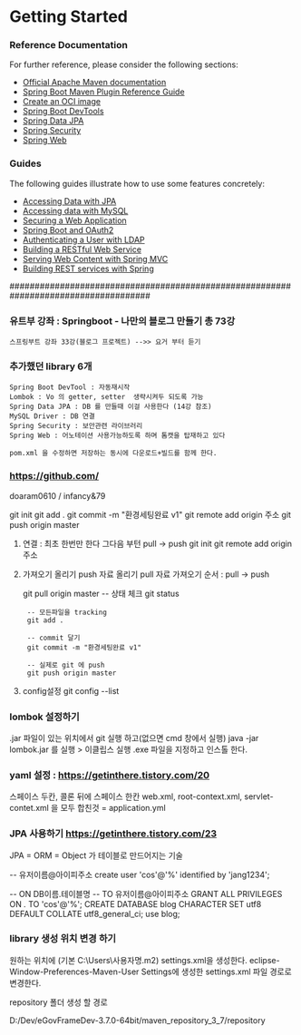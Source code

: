 # Getting Started

### Reference Documentation
For further reference, please consider the following sections:

* [Official Apache Maven documentation](https://maven.apache.org/guides/index.html)
* [Spring Boot Maven Plugin Reference Guide](https://docs.spring.io/spring-boot/docs/2.5.0/maven-plugin/reference/html/)
* [Create an OCI image](https://docs.spring.io/spring-boot/docs/2.5.0/maven-plugin/reference/html/#build-image)
* [Spring Boot DevTools](https://docs.spring.io/spring-boot/docs/2.5.0/reference/htmlsingle/#using-boot-devtools)
* [Spring Data JPA](https://docs.spring.io/spring-boot/docs/2.5.0/reference/htmlsingle/#boot-features-jpa-and-spring-data)
* [Spring Security](https://docs.spring.io/spring-boot/docs/2.5.0/reference/htmlsingle/#boot-features-security)
* [Spring Web](https://docs.spring.io/spring-boot/docs/2.5.0/reference/htmlsingle/#boot-features-developing-web-applications)

### Guides
The following guides illustrate how to use some features concretely:

* [Accessing Data with JPA](https://spring.io/guides/gs/accessing-data-jpa/)
* [Accessing data with MySQL](https://spring.io/guides/gs/accessing-data-mysql/)
* [Securing a Web Application](https://spring.io/guides/gs/securing-web/)
* [Spring Boot and OAuth2](https://spring.io/guides/tutorials/spring-boot-oauth2/)
* [Authenticating a User with LDAP](https://spring.io/guides/gs/authenticating-ldap/)
* [Building a RESTful Web Service](https://spring.io/guides/gs/rest-service/)
* [Serving Web Content with Spring MVC](https://spring.io/guides/gs/serving-web-content/)
* [Building REST services with Spring](https://spring.io/guides/tutorials/bookmarks/)

####################################################################################
### 유트부 강좌 : Springboot - 나만의 블로그 만들기 총 73강
	스프링부트 강좌 33강(블로그 프로젝트) -->> 요거 부터 듣기
	
### 추가했던 library 6개 
	Spring Boot DevTool : 자동재시작
	Lombok : Vo 의 getter, setter  생략시켜두 되도록 가능
	Spring Data JPA : DB 를 만들때 이걸 사용한다 (14강 참조)
	MySQL Driver : DB 연결
	Spring Security : 보안관련 라이브러리
	Spring Web : 어노테이션 사용가능하도록 하며 톰캣을 탑재하고 있다
	
	pom.xml 을 수정하면 저장하는 동시에 다운로드+빌드를 함께 한다.

### https://github.com/
doaram0610 / infancy&79
	
git init
git add .
git commit -m "환경세팅완료 v1"
git remote add origin 주소
git push origin master	


1. 연결 : 최초 한번만 한다 그다음 부턴 pull -> push
	git init
	git remote add origin 주소



2. 가져오기 올리기
	push 자료 올리기
	pull 자료 가져오기
	순서 : pull -> push

	<pull>
		git pull origin master


	<push>
		-- 상태 체크
		git status
		
		-- 모든파일을 tracking
		git add .
		
		-- commit 달기
		git commit -m "환경세팅완료 v1"
		
		-- 실제로 git 에 push
		git push origin master	
	
3. config설정
	git config --list	
	
	
### lombok 설정하기
.jar 파일이 있는 위치에서 git 실행 하고(없으면 cmd 창에서 실행) java -jar lombok.jar 를 실행 > 이클립스 실행 .exe 파일을 지정하고 인스톨 한다.	

### yaml 설정 : https://getinthere.tistory.com/20
스페이스 두칸,  콜론 뒤에 스페이스 한칸
web.xml, root-context.xml, servlet-contet.xml 을 모두 합친것 = application.yml


### JPA 사용하기  https://getinthere.tistory.com/23
JPA = ORM = Object 가 테이블로 만드어지는 기술

-- 유저이름@아이피주소
create user 'cos'@'%' identified by 'jang1234';

-- ON DB이름.테이블명
-- TO 유저이름@아이피주소
GRANT ALL PRIVILEGES ON *.* TO 'cos'@'%';
CREATE DATABASE blog CHARACTER SET utf8 DEFAULT COLLATE utf8_general_ci;
use blog;



### library 생성 위치 변경 하기
원하는 위치에 (기본 C:\Users\사용자명\.m2) settings.xml을 생성한다.
eclipse-Window-Preferences-Maven-User Settings에 생성한 settings.xml 파일 경로로 변경한다.

<localRepository>repository 폴더 생성 할 경로</localRepository>

<?xml version="1.0"?>

<settings xsi:schemaLocation="http://maven.apache.org/SETTINGS/1.0.0 http://maven.apache.org/xsd/settings-1.0.0.xsd" xmlns:xsi="http://www.w3.org/2001/XMLSchema-instance" xmlns="http://maven.apache.org/SETTINGS/1.0.0">

<localRepository>D:/Dev/eGovFrameDev-3.7.0-64bit/maven_repository_3_7/repository</localRepository>

</settings>



